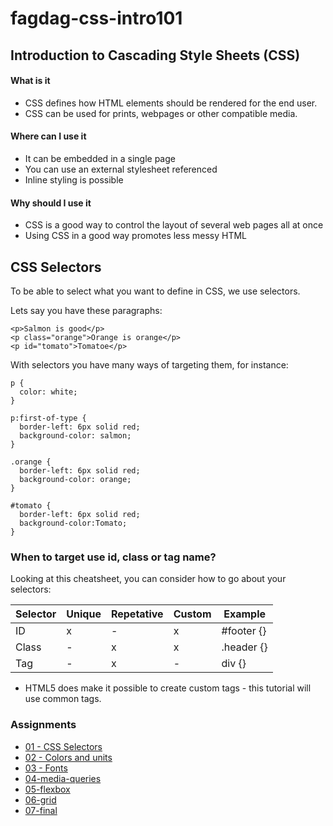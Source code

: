 # fagdag-css-intro101

## Introduction to Cascading Style Sheets (CSS)

#### What is it
* CSS defines how HTML elements should be rendered for the end user.
* CSS can be used for prints, webpages or other compatible media.

#### Where can I use it
* It can be embedded in a single page
* You can use an external stylesheet referenced
* Inline styling is possible

#### Why should I use it
* CSS is a good way to control the layout of several web pages all at once
* Using CSS in a good way promotes less messy HTML

## CSS Selectors
To be able to select what you want to define in CSS, we use selectors.


Lets say you have these paragraphs:
```
<p>Salmon is good</p>
<p class="orange">Orange is orange</p>
<p id="tomato">Tomatoe</p>
```

With selectors you have many ways of targeting them, for instance:

```
p {
  color: white;
}

p:first-of-type {
  border-left: 6px solid red;
  background-color: salmon;
}

.orange {
  border-left: 6px solid red;
  background-color: orange;
}

#tomato {
  border-left: 6px solid red;
  background-color:Tomato;
}
```

### When to target use id, class or tag name?
Looking at this cheatsheet, you can consider how to go about your selectors:

| Selector | Unique | Repetative | Custom | Example |
|---|---|---|---|---|
| ID | x | - | x | #footer {} |
| Class | - | x | x | .header {} |
| Tag | - | x | - | div {} |

* HTML5 does make it possible to create custom tags - this tutorial will use common tags.

### Assignments
* [01 - CSS Selectors](https://github.com/Sonat-Consulting/fagdag-css-intro101/tree/main/assignments/01-selectors) 
* [02 - Colors and units](https://github.com/Sonat-Consulting/fagdag-css-intro101/tree/main/assignments/02-colors-and-units) 
* [03 - Fonts](https://github.com/Sonat-Consulting/fagdag-css-intro101/tree/main/assignments/03-fonts) 
* [04-media-queries](https://github.com/Sonat-Consulting/fagdag-css-intro101/tree/main/assignments/04-media-queries) 
* [05-flexbox](https://github.com/Sonat-Consulting/fagdag-css-intro101/tree/main/assignments/05-flexbox) 
* [06-grid](https://github.com/Sonat-Consulting/fagdag-css-intro101/tree/main/assignments/06-grid) 
* [07-final](https://github.com/Sonat-Consulting/fagdag-css-intro101/tree/main/assignments/07-final) 
